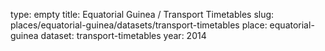 type: empty
title: Equatorial Guinea / Transport Timetables
slug: places/equatorial-guinea/datasets/transport-timetables
place: equatorial-guinea
dataset: transport-timetables
year: 2014
